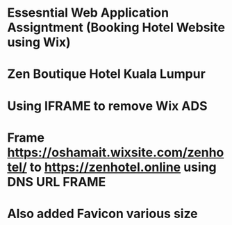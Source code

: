 # Essesntial Web Application Assigntment (Booking Hotel Website using Wix)
# Zen Boutique Hotel Kuala Lumpur
# Using IFRAME to remove Wix ADS
# Frame https://oshamait.wixsite.com/zenhotel/ to https://zenhotel.online using DNS URL FRAME
# Also added Favicon various size
